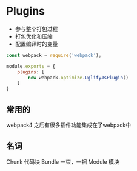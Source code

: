 # Plugins

- 参与整个打包过程
- 打包优化和压缩
- 配置编译时的变量
```js
const webpack = require('webpack');

module.exports = {
    plugins: [
        new webpack.optimize.UglifyJsPlugin()
    ]
}

```
## 常用的
webpack4 之后有很多插件功能集成在了webpack中


## 名词
Chunk 代码块
Bundle 一束，一捆
Module 模块